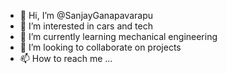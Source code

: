 - 👋 Hi, I’m @SanjayGanapavarapu
- 👀 I’m interested in cars and tech
- 🌱 I’m currently learning mechanical engineering 
- 💞️ I’m looking to collaborate on projects
- 📫 How to reach me ...

<!---
SanjayGanapavarapu/SanjayGanapavarapu is a ✨ special ✨ repository because its `README.md` (this file) appears on your GitHub profile.
You can click the Preview link to take a look at your changes.
--->
